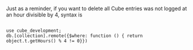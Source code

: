 Just as a reminder, if you want to delete all Cube entries was not logged at an hour divisible by 4, syntax is
<pre><code class="javascript">
use cube_development;
db.[collection].remote({$where: function () { return object.t.getHours() % 4 != 0}})
</code></pre>


